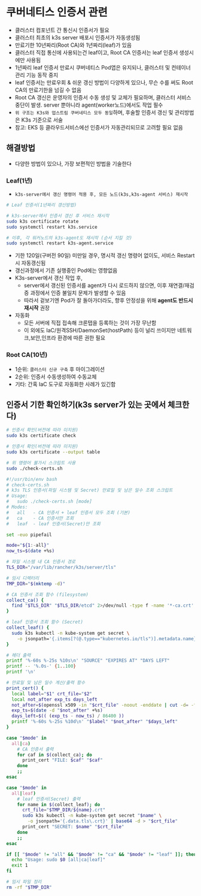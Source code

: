 # 쿠버네티스 인증서 관련

- 클러스터 컴포넌트 간 통신시 인증서가 필요
- 클러스터 최초의 k3s server 배포시 인증서가 자동생성됨
- 만료기한 10년짜리(Root CA)와 1년짜리(leaf)가 있음
- 클러스터 직접 통신에 사용되는건 leaf이고, Root CA 인증서는 leaf 인증서 생성시에만 사용됨
- 1년짜리 leaf 인증서 만료시 쿠버네티스 Pod앱은 유지되나, 클러스터 및 컨테이너 관리 기능 동작 중지
- leaf 인증서는 만료우회 & 쉬운 갱신 방법이 다양하게 있으나, 무슨 수를 써도 Root CA의 만료기한을 넘길 수 없음
- Root CA 갱신은 운영자의 인증서 수동 생성 및 교체가 필요하며, 클러스터 서비스 중단이 발생. server 뿐아니라 agent(worker노드)에서도 작업 필수
- `위 구조는 K3s와 업스트림 쿠버네티스 모두 동일`하며, 후술할 인증서 갱신 및 관리방법은 K3s 기준으로 서술
- 참고: EKS 등 클라우드서비스에선 인증서가 자동관리되므로 고려할 필요 없음

## 해결방법

- 다양한 방법이 있으나, 가장 보편적인 방법을 기술한다

### Leaf(1년)

- `k3s-server에서 갱신 명령어 적용 후, 모든 노드(k3s,k3s-agent 서비스) 재시작`

```sh
# Leaf 인증서(1년짜리 갱신방법)

# k3s-server에서 인증서 갱신 후 서비스 재시작 
sudo k3s certificate rotate
sudo systemctl restart k3s.service

# 이후, 각 워커노드의 k3s-agent도 재시작 (순서 지킬 것)
sudo systemctl restart k3s-agent.service
```

- 기한 120일(구버전 90일) 미만일 경우, 명시적 갱신 명령어 없이도, 서비스 Restart시 자동갱신됨
- 갱신과정에서 기존 실행중인 Pod에는 영향없음
- K3s-server에서 갱신 작업 후,
  - server에서 갱신된 인증서를 agent가 다시 로드하지 않으면, 이후 재연결/재검증 과정에서 인증 불일치 문제가 발생할 수 있음
  - 따라서 겉보기엔 Pod가 잘 돌아가더라도, 향후 안정성을 위해 **agent도 반드시 재시작** 권장
- 자동화
  - 모든 서버에 직접 접속해 크론탭을 등록하는 것이 가장 무난함
  - 이 외에도 IaC/원격SSH/DaemonSet(hostPath) 등이 널리 쓰이지만 네트워크,보안,인프라 환경에 따른 권한 필요

### Root CA(10년)

- 1순위: `클러스터 신규 구축` 후 마이그레이션
- 2순위: 인증서 수동생성하여 수동교체
- 기타: 간혹 IaC 도구로 자동화한 사례가 있긴함

## 인증서 기한 확인하기(k3s server가 있는 곳에서 체크한다)

```sh
# 인증서 확인(버전에 따라 미지원)
sudo k3s certificate check

# 인증서 확인(버전에 따라 미지원)
sudo k3s certificate --output table

# 위 명령어 불가시 스크립트 사용
sudo ./check-certs.sh
```

```sh
#!/usr/bin/env bash
# check-certs.sh
# k3s TLS 인증서(파일 시스템 및 Secret) 만료일 및 남은 일수 조회 스크립트
# Usage:
#   sudo ./check-certs.sh [mode]
# Modes:
#   all   - CA 인증서 + leaf 인증서 모두 조회 (기본)
#   ca    - CA 인증서만 조회
#   leaf  - leaf 인증서(Secret)만 조회

set -euo pipefail

mode="${1:-all}"
now_ts=$(date +%s)

# 파일 시스템 내 CA 인증서 경로
TLS_DIR="/var/lib/rancher/k3s/server/tls"

# 임시 디렉터리
TMP_DIR="$(mktemp -d)"

# CA 인증서 조회 함수 (filesystem)
collect_ca() {
  find "$TLS_DIR" "$TLS_DIR/etcd" 2>/dev/null -type f -name '*-ca.crt'
}

# leaf 인증서 조회 함수 (Secret)
collect_leaf() {
  sudo k3s kubectl -n kube-system get secret \
    -o jsonpath='{.items[?(@.type=="kubernetes.io/tls")].metadata.name}'
}

# 헤더 출력
printf '%-60s %-25s %10s\n' "SOURCE" "EXPIRES AT" "DAYS LEFT"
printf -- '%.0s-' {1..100}
printf '\n'

# 만료일 및 남은 일수 계산/출력 함수
print_cert() {
  local label="$1" crt_file="$2"
  local not_after exp_ts days_left
  not_after=$(openssl x509 -in "$crt_file" -noout -enddate | cut -d= -f2)
  exp_ts=$(date -d "$not_after" +%s)
  days_left=$(( (exp_ts - now_ts) / 86400 ))
  printf '%-60s %-25s %10d\n' "$label" "$not_after" "$days_left"
}

case "$mode" in
  all|ca)
    # CA 인증서 출력
    for caf in $(collect_ca); do
      print_cert "FILE: $caf" "$caf"
    done
    ;;
esac

case "$mode" in
  all|leaf)
    # leaf 인증서(Secret) 출력
    for name in $(collect_leaf); do
      crt_file="$TMP_DIR/${name}.crt"
      sudo k3s kubectl -n kube-system get secret "$name" \
        -o jsonpath='{.data.tls\.crt}' | base64 -d > "$crt_file"
      print_cert "SECRET: $name" "$crt_file"
    done
    ;;
esac

if [[ "$mode" != "all" && "$mode" != "ca" && "$mode" != "leaf" ]]; then
  echo "Usage: sudo $0 [all|ca|leaf]"
  exit 1
fi

# 임시 파일 정리
rm -rf "$TMP_DIR"

```
